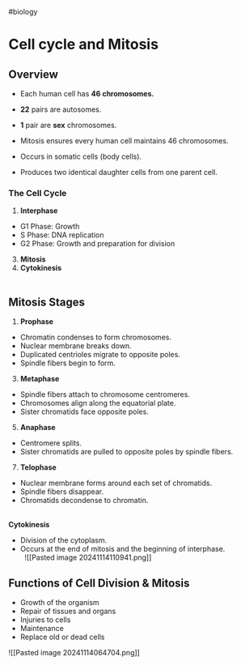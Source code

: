 #biology
# Cell cycle and Mitosis
## Overview

- Each human cell has **46 chromosomes.**

- **22** pairs are autosomes.
- **1** pair are **sex** chromosomes.

- Mitosis ensures every human cell maintains 46 chromosomes.
- Occurs in somatic cells (body cells).
- Produces two identical daughter cells from one parent cell. 

### The Cell Cycle

1. **Interphase**

- G1 Phase: Growth
- S Phase: DNA replication
- G2 Phase: Growth and preparation for division

3. **Mitosis**
4. **Cytokinesis**  
     

## Mitosis Stages

1. **Prophase**

- Chromatin condenses to form chromosomes.
- Nuclear membrane breaks down.
- Duplicated centrioles migrate to opposite poles.
- Spindle fibers begin to form.

3. **Metaphase**

- Spindle fibers attach to chromosome centromeres.
- Chromosomes align along the equatorial plate.
- Sister chromatids face opposite poles.

5. **Anaphase**

- Centromere splits.
- Sister chromatids are pulled to opposite poles by spindle fibers.

7. **Telophase**

- Nuclear membrane forms around each set of chromatids.
- Spindle fibers disappear.
- Chromatids decondense to chromatin.  
     

**Cytokinesis**

- Division of the cytoplasm.
- Occurs at the end of mitosis and the beginning of interphase.  
     
![[Pasted image 20241114110941.png]]
## Functions of Cell Division & Mitosis

- Growth of the organism
- Repair of tissues and organs
- Injuries to cells
- Maintenance
- Replace old or dead cells

![[Pasted image 20241114064704.png]]